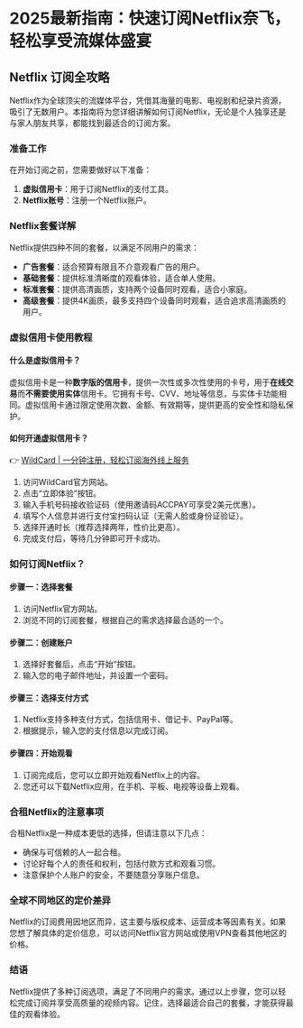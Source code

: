 # 2025最新指南：快速订阅Netflix奈飞，轻松享受流媒体盛宴

## Netflix 订阅全攻略

Netflix作为全球顶尖的流媒体平台，凭借其海量的电影、电视剧和纪录片资源，吸引了无数用户。本指南将为您详细讲解如何订阅Netflix，无论是个人独享还是与家人朋友共享，都能找到最适合的订阅方案。

### 准备工作

在开始订阅之前，您需要做好以下准备：

1. **虚拟信用卡**：用于订阅Netflix的支付工具。
2. **Netflix账号**：注册一个Netflix账户。

### Netflix套餐详解

Netflix提供四种不同的套餐，以满足不同用户的需求：

- **广告套餐**：适合预算有限且不介意观看广告的用户。
- **基础套餐**：提供标准清晰度的观看体验，适合单人使用。
- **标准套餐**：提供高清画质，支持两个设备同时观看，适合小家庭。
- **高级套餐**：提供4K画质，最多支持四个设备同时观看，适合追求高清画质的用户。

### 虚拟信用卡使用教程

#### 什么是虚拟信用卡？

虚拟信用卡是一种**数字版的信用卡**，提供一次性或多次性使用的卡号，用于**在线交易**而**不需要使用实体**信用卡。它拥有卡号、CVV、地址等信息，与实体卡功能相同。虚拟信用卡通过限定使用次数、金额、有效期等，提供更高的安全性和隐私保护。

#### 如何开通虚拟信用卡？

👉 [WildCard | 一分钟注册，轻松订阅海外线上服务](https://bbtdd.com/WildCard)

1. 访问WildCard官方网站。
2. 点击“立即体验”按钮。
3. 输入手机号码接收验证码（使用邀请码ACCPAY可享受2美元优惠）。
4. 填写个人信息并进行支付宝扫码认证（无需人脸或身份证验证）。
5. 选择开通时长（推荐选择两年，性价比更高）。
6. 完成支付后，等待几分钟即可开卡成功。

### 如何订阅Netflix？

#### 步骤一：选择套餐

1. 访问Netflix官方网站。
2. 浏览不同的订阅套餐，根据自己的需求选择最合适的一个。

#### 步骤二：创建账户

1. 选择好套餐后，点击“开始”按钮。
2. 输入您的电子邮件地址，并设置一个密码。

#### 步骤三：选择支付方式

1. Netflix支持多种支付方式，包括信用卡、借记卡、PayPal等。
2. 根据提示，输入您的支付信息以完成订阅。

#### 步骤四：开始观看

1. 订阅完成后，您可以立即开始观看Netflix上的内容。
2. 您还可以下载Netflix应用，在手机、平板、电视等设备上观看。

### 合租Netflix的注意事项

合租Netflix是一种成本更低的选择，但请注意以下几点：

- 确保与可信赖的人一起合租。
- 讨论好每个人的责任和权利，包括付款方式和观看习惯。
- 注意保护个人账户的安全，不要随意分享账户信息。

### 全球不同地区的定价差异

Netflix的订阅费用因地区而异，这主要与版权成本、运营成本等因素有关。如果您想了解具体的定价信息，可以访问Netflix官方网站或使用VPN查看其他地区的价格。

### 结语

Netflix提供了多种订阅选项，满足了不同用户的需求。通过以上步骤，您可以轻松完成订阅并享受高质量的视频内容。记住，选择最适合自己的套餐，才能获得最佳的观看体验。